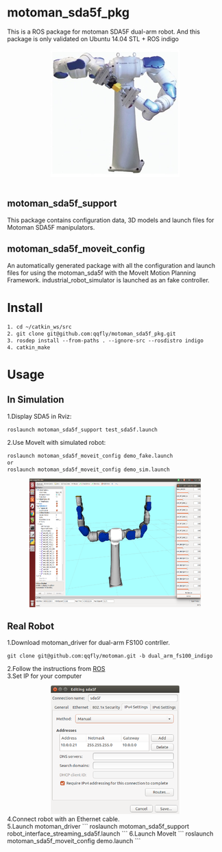 # motoman_sda5f_pkg
This is a ROS package for motoman SDA5F dual-arm robot. And this package is only validated on Ubuntu 14.04 STL + ROS indigo
<div  align="center">
    <img src="/motoman_sda5f_support/pic/SDA5F.jpg" width = "300" height = "300" alt="SDA5F" />
</div>
<br>

## motoman_sda5f_support
This package contains configuration data, 3D models and launch files for Motoman SDA5F manipulators.

## motoman_sda5f_moveit_config
An automatically generated package with all the configuration and launch files for using the motoman_sda5f with the MoveIt Motion Planning Framework. industrial_robot_simulator is launched as an fake controller.

# Install

```
1. cd ~/catkin_ws/src
2. git clone git@github.com:qqfly/motoman_sda5f_pkg.git
3. rosdep install --from-paths . --ignore-src --rosdistro indigo
4. catkin_make
```

# Usage

## In Simulation
1.Display SDA5 in Rviz: <br>
```
roslaunch motoman_sda5f_support test_sda5f.launch
```

2.Use MoveIt with simulated robot:<br>
```
roslaunch motoman_sda5f_moveit_config demo_fake.launch
or
roslaunch motoman_sda5f_moveit_config demo_sim.launch
```
<div  align="center">
    <img src="/motoman_sda5f_support/pic/rviz.png" width = "400" height = "300" alt="sim_SDA5F" />
</div>

## Real Robot
1.Download motoman_driver for dual-arm FS100 contrller.
```
git clone git@github.com:qqfly/motoman.git -b dual_arm_fs100_indigo
```
2.Follow the instructions from [ROS](http://wiki.ros.org/motoman_driver/Tutorials/indigo/InstallServer)<br>
3.Set IP for your computer
<div  align="center">
    <img src="/motoman_sda5f_support/pic/IP_for_SDA.png" width = "300" height = "300" alt="sim_SDA5F" />
</div>
4.Connect robot with an Ethernet cable. <br>
5.Launch motoman_driver
```
roslaunch motoman_sda5f_support robot_interface_streaming_sda5f.launch
```
6.Launch MoveIt
```
roslaunch motoman_sda5f_moveit_config demo.launch
```




